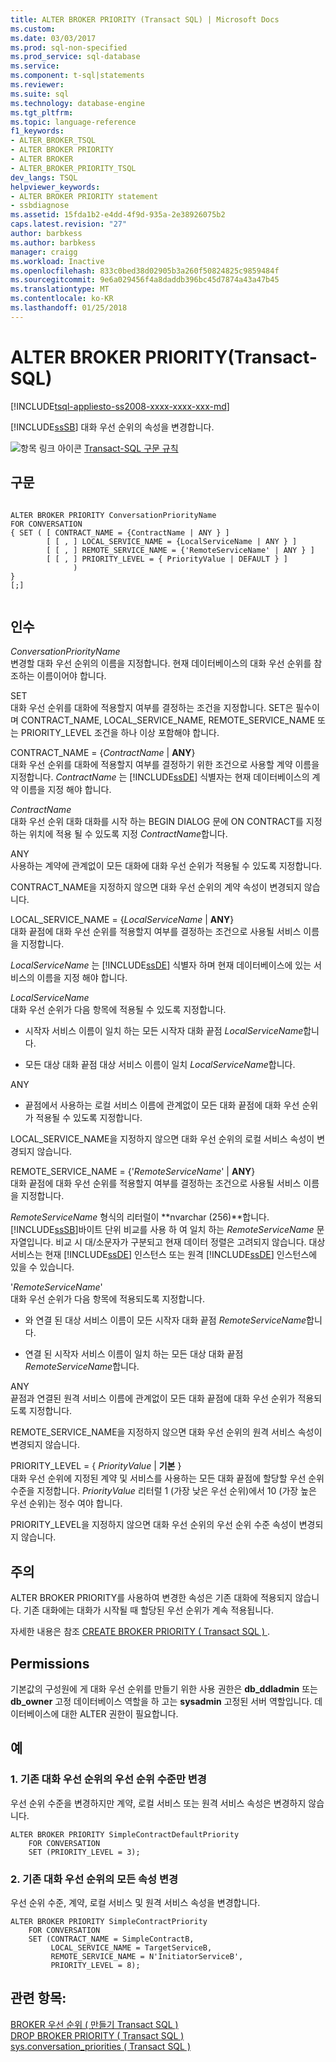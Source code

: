 ```yaml
---
title: ALTER BROKER PRIORITY (Transact SQL) | Microsoft Docs
ms.custom: 
ms.date: 03/03/2017
ms.prod: sql-non-specified
ms.prod_service: sql-database
ms.service: 
ms.component: t-sql|statements
ms.reviewer: 
ms.suite: sql
ms.technology: database-engine
ms.tgt_pltfrm: 
ms.topic: language-reference
f1_keywords:
- ALTER_BROKER_TSQL
- ALTER BROKER PRIORITY
- ALTER BROKER
- ALTER_BROKER_PRIORITY_TSQL
dev_langs: TSQL
helpviewer_keywords:
- ALTER BROKER PRIORITY statement
- ssbdiagnose
ms.assetid: 15fda1b2-e4dd-4f9d-935a-2e38926075b2
caps.latest.revision: "27"
author: barbkess
ms.author: barbkess
manager: craigg
ms.workload: Inactive
ms.openlocfilehash: 833c0bed38d02905b3a260f50824825c9859484f
ms.sourcegitcommit: 9e6a029456f4a8daddb396bc45d7874a43a47b45
ms.translationtype: MT
ms.contentlocale: ko-KR
ms.lasthandoff: 01/25/2018
---
```

# <a name="alter-broker-priority-transact-sql"></a>ALTER BROKER PRIORITY(Transact-SQL)
[!INCLUDE[tsql-appliesto-ss2008-xxxx-xxxx-xxx-md](../../includes/tsql-appliesto-ss2008-xxxx-xxxx-xxx-md.md)]

  [!INCLUDE[ssSB](../../includes/sssb-md.md)] 대화 우선 순위의 속성을 변경합니다.  
  
 ![항목 링크 아이콘](../../database-engine/configure-windows/media/topic-link.gif "항목 링크 아이콘") [Transact-SQL 구문 규칙](../../t-sql/language-elements/transact-sql-syntax-conventions-transact-sql.md)  
  
## <a name="syntax"></a>구문  
  
```  
  
ALTER BROKER PRIORITY ConversationPriorityName  
FOR CONVERSATION  
{ SET ( [ CONTRACT_NAME = {ContractName | ANY } ]  
        [ [ , ] LOCAL_SERVICE_NAME = {LocalServiceName | ANY } ]  
        [ [ , ] REMOTE_SERVICE_NAME = {'RemoteServiceName' | ANY } ]  
        [ [ , ] PRIORITY_LEVEL = { PriorityValue | DEFAULT } ]  
              )  
}  
[;]  
  
```  
  
## <a name="arguments"></a>인수  
 *ConversationPriorityName*  
 변경할 대화 우선 순위의 이름을 지정합니다. 현재 데이터베이스의 대화 우선 순위를 참조하는 이름이어야 합니다.  
  
 SET  
 대화 우선 순위를 대화에 적용할지 여부를 결정하는 조건을 지정합니다. SET은 필수이며 CONTRACT_NAME, LOCAL_SERVICE_NAME, REMOTE_SERVICE_NAME 또는 PRIORITY_LEVEL 조건을 하나 이상 포함해야 합니다.  
  
 CONTRACT_NAME = {*ContractName* | **ANY**}  
 대화 우선 순위를 대화에 적용할지 여부를 결정하기 위한 조건으로 사용할 계약 이름을 지정합니다. *ContractName* 는 [!INCLUDE[ssDE](../../includes/ssde-md.md)] 식별자는 현재 데이터베이스의 계약 이름을 지정 해야 합니다.  
  
 *ContractName*  
 대화 우선 순위 대화 대화를 시작 하는 BEGIN DIALOG 문에 ON CONTRACT를 지정 하는 위치에 적용 될 수 있도록 지정 *ContractName*합니다.  
  
 ANY  
 사용하는 계약에 관계없이 모든 대화에 대화 우선 순위가 적용될 수 있도록 지정합니다.  
  
 CONTRACT_NAME을 지정하지 않으면 대화 우선 순위의 계약 속성이 변경되지 않습니다.  
  
 LOCAL_SERVICE_NAME = {*LocalServiceName* | **ANY**}  
 대화 끝점에 대화 우선 순위를 적용할지 여부를 결정하는 조건으로 사용될 서비스 이름을 지정합니다.  
  
 *LocalServiceName* 는 [!INCLUDE[ssDE](../../includes/ssde-md.md)] 식별자 하며 현재 데이터베이스에 있는 서비스의 이름을 지정 해야 합니다.  
  
 *LocalServiceName*  
 대화 우선 순위가 다음 항목에 적용될 수 있도록 지정합니다.  
  
-   시작자 서비스 이름이 일치 하는 모든 시작자 대화 끝점 *LocalServiceName*합니다.  
  
-   모든 대상 대화 끝점 대상 서비스 이름이 일치 *LocalServiceName*합니다.  
  
 ANY  
 -   끝점에서 사용하는 로컬 서비스 이름에 관계없이 모든 대화 끝점에 대화 우선 순위가 적용될 수 있도록 지정합니다.  
  
 LOCAL_SERVICE_NAME을 지정하지 않으면 대화 우선 순위의 로컬 서비스 속성이 변경되지 않습니다.  
  
 REMOTE_SERVICE_NAME = {'*RemoteServiceName*' | **ANY**}  
 대화 끝점에 대화 우선 순위를 적용할지 여부를 결정하는 조건으로 사용될 서비스 이름을 지정합니다.  
  
 *RemoteServiceName* 형식의 리터럴이 **nvarchar (256)**합니다. [!INCLUDE[ssSB](../../includes/sssb-md.md)]바이트 단위 비교를 사용 하 여 일치 하는 *RemoteServiceName* 문자열입니다. 비교 시 대/소문자가 구분되고 현재 데이터 정렬은 고려되지 않습니다. 대상 서비스는 현재 [!INCLUDE[ssDE](../../includes/ssde-md.md)] 인스턴스 또는 원격 [!INCLUDE[ssDE](../../includes/ssde-md.md)] 인스턴스에 있을 수 있습니다.  
  
 '*RemoteServiceName*'  
 대화 우선 순위가 다음 항목에 적용되도록 지정합니다.  
  
-   와 연결 된 대상 서비스 이름이 모든 시작자 대화 끝점 *RemoteServiceName*합니다.  
  
-   연결 된 시작자 서비스 이름이 일치 하는 모든 대상 대화 끝점 *RemoteServiceName*합니다.  
  
 ANY  
 끝점과 연결된 원격 서비스 이름에 관계없이 모든 대화 끝점에 대화 우선 순위가 적용되도록 지정합니다.  
  
 REMOTE_SERVICE_NAME을 지정하지 않으면 대화 우선 순위의 원격 서비스 속성이 변경되지 않습니다.  
  
 PRIORITY_LEVEL = { *PriorityValue* | **기본** }  
 대화 우선 순위에 지정된 계약 및 서비스를 사용하는 모든 대화 끝점에 할당할 우선 순위 수준을 지정합니다. *PriorityValue* 리터럴 1 (가장 낮은 우선 순위)에서 10 (가장 높은 우선 순위)는 정수 여야 합니다.  
  
 PRIORITY_LEVEL을 지정하지 않으면 대화 우선 순위의 우선 순위 수준 속성이 변경되지 않습니다.  
  
## <a name="remarks"></a>주의  
 ALTER BROKER PRIORITY를 사용하여 변경한 속성은 기존 대화에 적용되지 않습니다. 기존 대화에는 대화가 시작될 때 할당된 우선 순위가 계속 적용됩니다.  
  
 자세한 내용은 참조 [CREATE BROKER PRIORITY &#40; Transact SQL &#41; ](../../t-sql/statements/create-broker-priority-transact-sql.md).  
  
## <a name="permissions"></a>Permissions  
 기본값의 구성원에 게 대화 우선 순위를 만들기 위한 사용 권한은 **db_ddladmin** 또는 **db_owner** 고정 데이터베이스 역할을 하 고는 **sysadmin** 고정된 서버 역할입니다. 데이터베이스에 대한 ALTER 권한이 필요합니다.  
  
## <a name="examples"></a>예  
  
### <a name="a-changing-only-the-priority-level-of-an-existing-conversation-priority"></a>1. 기존 대화 우선 순위의 우선 순위 수준만 변경  
 우선 순위 수준을 변경하지만 계약, 로컬 서비스 또는 원격 서비스 속성은 변경하지 않습니다.  
  
```  
ALTER BROKER PRIORITY SimpleContractDefaultPriority  
    FOR CONVERSATION  
    SET (PRIORITY_LEVEL = 3);  
```  
  
### <a name="b-changing-all-of-the-properties-of-an-existing-conversation-priority"></a>2. 기존 대화 우선 순위의 모든 속성 변경  
 우선 순위 수준, 계약, 로컬 서비스 및 원격 서비스 속성을 변경합니다.  
  
```  
ALTER BROKER PRIORITY SimpleContractPriority  
    FOR CONVERSATION  
    SET (CONTRACT_NAME = SimpleContractB,  
         LOCAL_SERVICE_NAME = TargetServiceB,  
         REMOTE_SERVICE_NAME = N'InitiatorServiceB',  
         PRIORITY_LEVEL = 8);  
```  
  
## <a name="see-also"></a>관련 항목:  
 [BROKER 우선 순위 &#40; 만들기 Transact SQL &#41;](../../t-sql/statements/create-broker-priority-transact-sql.md)   
 [DROP BROKER PRIORITY &#40; Transact SQL &#41;](../../t-sql/statements/drop-broker-priority-transact-sql.md)   
 [sys.conversation_priorities &#40; Transact SQL &#41;](../../relational-databases/system-catalog-views/sys-conversation-priorities-transact-sql.md)  
  
  
